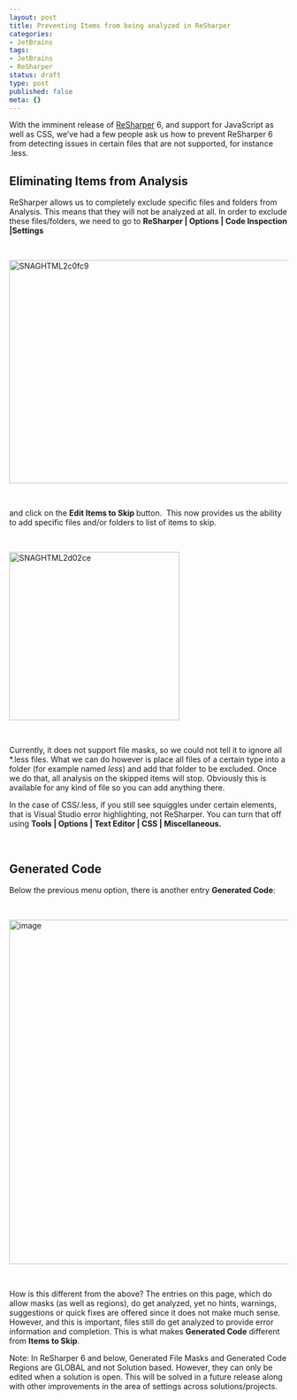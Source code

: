 ```yaml
---
layout: post
title: Preventing Items from being analyzed in ReSharper
categories:
- JetBrains
tags:
- JetBrains
- ReSharper
status: draft
type: post
published: false
meta: {}
---
```

<p>With the imminent release of <a href="http://www.jetbrains.com/resharper">ReSharper</a> 6, and support for JavaScript as well as CSS, we’ve had a few people ask us how to prevent ReSharper 6 from detecting issues in certain files that are not supported, for instance .less.  <h2>Eliminating Items from Analysis</h2> <p>ReSharper allows us to completely exclude specific files and folders from Analysis. This means that they will not be analyzed at all. In order to exclude these files/folders, we need to go to <b>ReSharper | Options | Code Inspection |Settings</b>  <p><strong></strong>&nbsp;</p> <p><a href="http://hhariri.files.wordpress.com/2011/06/snaghtml2c0fc9.png"><img style="background-image:none;padding-left:0;padding-right:0;display:inline;padding-top:0;border-width:0;" title="SNAGHTML2c0fc9" border="0" alt="SNAGHTML2c0fc9" src="http://hhariri.files.wordpress.com/2011/06/snaghtml2c0fc9_thumb.png" width="589" height="403"></a></p> <p>&nbsp;</p> <p>and click on the <strong>Edit Items to Skip </strong>button.&nbsp; This now provides us the ability to add specific files and/or folders to list of items to skip.</p> <p>&nbsp;</p> <p><a href="http://hhariri.files.wordpress.com/2011/06/snaghtml2d02ce.png"><img style="background-image:none;padding-left:0;padding-right:0;display:inline;padding-top:0;border-width:0;" title="SNAGHTML2d02ce" border="0" alt="SNAGHTML2d02ce" src="http://hhariri.files.wordpress.com/2011/06/snaghtml2d02ce_thumb.png" width="308" height="304"></a></p> <p>&nbsp;</p> <p>Currently, it does not support file masks, so we could not tell it to ignore all *.less files. What we can do however is place all files of a certain type into a folder (for example named <i>less</i>) and add that folder to be excluded. Once we do that, all analysis on the skipped items will stop. Obviously this is available for any kind of file so you can add anything there.  <p>In the case of CSS/.less, if you still see squiggles under certain elements, that is Visual Studio error highlighting, not ReSharper. You can turn that off using <b>Tools | Options | Text Editor | CSS | Miscellaneous. </b> <p>&nbsp;</p> <h2>Generated Code</h2> <p>Below the previous menu option, there is another entry <strong>Generated Code</strong>:</p> <p>&nbsp;</p> <p><a href="http://hhariri.files.wordpress.com/2011/06/image.png"><img style="background-image:none;padding-left:0;padding-right:0;display:inline;padding-top:0;border-width:0;margin:0;" title="image" border="0" alt="image" src="http://hhariri.files.wordpress.com/2011/06/image_thumb.png" width="600" height="622"></a></p> <p>&nbsp;</p> <p>How is this different from the above? The entries on this page, which do allow masks (as well as regions), do get analyzed, yet no hints, warnings, suggestions or quick fixes are offered since it does not make much sense. However, and this is important, files still do get analyzed to provide error information and completion. This is what makes <b>Generated Code</b> different from <b>Items to Skip</b>.  <p>Note: In ReSharper 6 and below, Generated File Masks and Generated Code Regions are GLOBAL and not Solution based. However, they can only be edited when a solution is open. This will be solved in a future release along with other improvements in the area of settings across solutions/projects.
